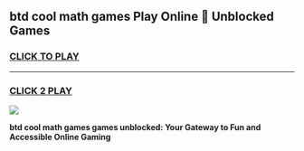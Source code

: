
## btd cool math games Play Online 👋 Unblocked Games
<h3>
<a href="https://news.freeplayer.one?title=btd_cool_math_games&ref=17CMG">CLICK TO PLAY</a></h3>
<hr>

<h3>
<a href="https://news.freeplayer.one?title=btd_cool_math_games&ref=17CMG">CLICK 2 PLAY</a>
  
</h3>

<a href="https://news.freeplayer.one?title=btd_cool_math_games&ref=17CMG/"><img src="https://clearcache.store/games.png"></a>


**btd cool math games games unblocked: Your Gateway to Fun and Accessible Online Gaming**
